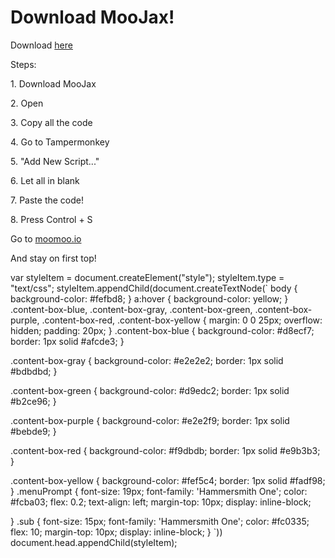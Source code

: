 <h1 class="centered" id="one">Download MooJax!</h1>
<p>Download <a href="mediafire">here</a></p>
<p>Steps:</p>
<p>1. Download MooJax</p>
<p>2. Open</p>
<p>3. Copy all the code</p>
<p>4. Go to Tampermonkey</p>
<p>5. "Add New Script..."</p>
<p>6. Let all in blank </p>
<p>7. Paste the code! </p>
<p>8. Press Control + S</p>
<p>Go to <a href="http://moomoo.io">moomoo.io</a><p>And stay on first top!</p></p>
var styleItem = document.createElement("style");
styleItem.type = "text/css";
styleItem.appendChild(document.createTextNode(`
body {
  background-color: #fefbd8;
}
a:hover {
  background-color: yellow;
}
.content-box-blue,
.content-box-gray,
.content-box-green,
.content-box-purple,
.content-box-red,
.content-box-yellow {
margin: 0 0 25px;
overflow: hidden;
padding: 20px;
}
.content-box-blue {
background-color: #d8ecf7;
border: 1px solid #afcde3;
}

.content-box-gray {
background-color: #e2e2e2;
border: 1px solid #bdbdbd;
}

.content-box-green {
background-color: #d9edc2;
border: 1px solid #b2ce96;
}

.content-box-purple {
background-color: #e2e2f9;
border: 1px solid #bebde9;
}

.content-box-red {
background-color: #f9dbdb;
border: 1px solid #e9b3b3;
}

.content-box-yellow {
background-color: #fef5c4;
border: 1px solid #fadf98;
}
.menuPrompt {
font-size: 19px;
font-family: 'Hammersmith One';
color: #fcba03;
flex: 0.2;
text-align: left;
margin-top: 10px;
display: inline-block;

}
.sub {
font-size: 15px;
font-family: 'Hammersmith One';
color: #fc0335;
flex: 10;
margin-top: 10px;
display: inline-block;
}
`))
document.head.appendChild(styleItem);

</script>
